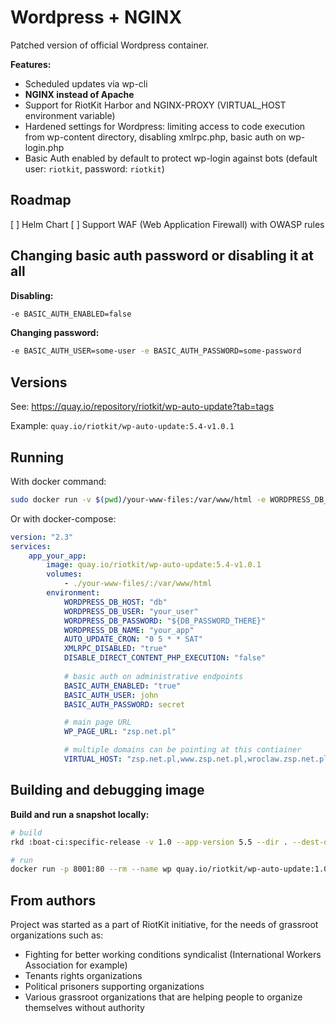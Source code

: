 Wordpress + NGINX
=================

Patched version of official Wordpress container.

**Features:**
- Scheduled updates via wp-cli
- **NGINX instead of Apache**
- Support for RiotKit Harbor and NGINX-PROXY (VIRTUAL_HOST environment variable)
- Hardened settings for Wordpress: limiting access to code execution from wp-content directory, disabling xmlrpc.php, basic auth on wp-login.php
- Basic Auth enabled by default to protect wp-login against bots (default user: `riotkit`, password: `riotkit`)

Roadmap
-------

[ ] Helm Chart
[ ] Support WAF (Web Application Firewall) with OWASP rules

Changing basic auth password or disabling it at all
---------------------------------------------------

**Disabling:**

```bash
-e BASIC_AUTH_ENABLED=false
```

**Changing password:**

```bash
-e BASIC_AUTH_USER=some-user -e BASIC_AUTH_PASSWORD=some-password
```

Versions
--------

See: https://quay.io/repository/riotkit/wp-auto-update?tab=tags

Example: `quay.io/riotkit/wp-auto-update:5.4-v1.0.1`

Running
-------

With docker command:

```bash
sudo docker run -v $(pwd)/your-www-files:/var/www/html -e WORDPRESS_DB_HOST=... -e WORDPRESS_DB_USER=... -e WORDPRESS_DB_PASSWORD=... -e WORDPRESS_DB_NAME=... -p 80:80 quay.io/riotkit/wp-auto-update:5.4-v1.0.1
```

Or with docker-compose:

```yaml
version: "2.3"
services:
    app_your_app:
        image: quay.io/riotkit/wp-auto-update:5.4-v1.0.1
        volumes:
            - ./your-www-files/:/var/www/html
        environment:
            WORDPRESS_DB_HOST: "db"
            WORDPRESS_DB_USER: "your_user"
            WORDPRESS_DB_PASSWORD: "${DB_PASSWORD_THERE}"
            WORDPRESS_DB_NAME: "your_app"
            AUTO_UPDATE_CRON: "0 5 * * SAT"
            XMLRPC_DISABLED: "true"
            DISABLE_DIRECT_CONTENT_PHP_EXECUTION: "false"
          
            # basic auth on administrative endpoints
            BASIC_AUTH_ENABLED: "true"
            BASIC_AUTH_USER: john
            BASIC_AUTH_PASSWORD: secret

            # main page URL
            WP_PAGE_URL: "zsp.net.pl"

            # multiple domains can be pointing at this contiainer
            VIRTUAL_HOST: "zsp.net.pl,www.zsp.net.pl,wroclaw.zsp.net.pl,wwww.wroclaw.zsp.net.pl"

```

Building and debugging image
----------------------------

**Build and run a snapshot locally:**

```bash
# build
rkd :boat-ci:specific-release -v 1.0 --app-version 5.5 --dir . --dest-docker-repo="quay.io/riotkit/wp-auto-update" --docker-build-opts="" --become=root

# run
docker run -p 8001:80 --rm --name wp quay.io/riotkit/wp-auto-update:1.0
```

From authors
------------

Project was started as a part of RiotKit initiative, for the needs of grassroot organizations such as:

- Fighting for better working conditions syndicalist (International Workers Association for example)
- Tenants rights organizations
- Political prisoners supporting organizations
- Various grassroot organizations that are helping people to organize themselves without authority
